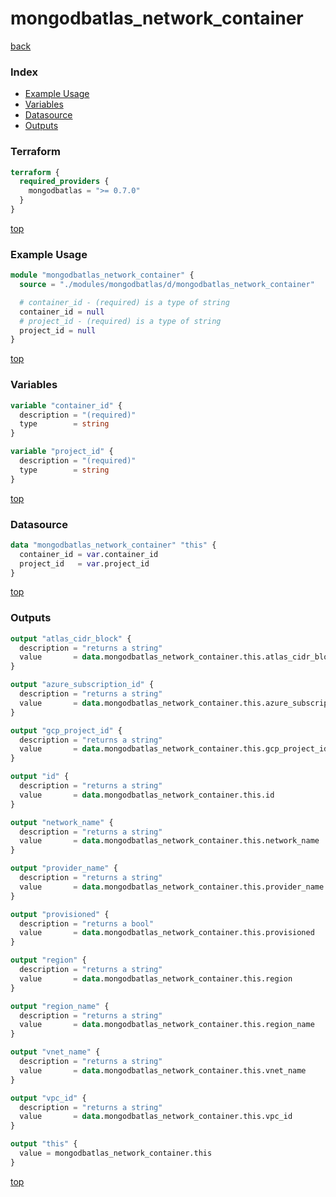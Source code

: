 # mongodbatlas_network_container

[back](../mongodbatlas.md)

### Index

- [Example Usage](#example-usage)
- [Variables](#variables)
- [Datasource](#datasource)
- [Outputs](#outputs)

### Terraform

```terraform
terraform {
  required_providers {
    mongodbatlas = ">= 0.7.0"
  }
}
```

[top](#index)

### Example Usage

```terraform
module "mongodbatlas_network_container" {
  source = "./modules/mongodbatlas/d/mongodbatlas_network_container"

  # container_id - (required) is a type of string
  container_id = null
  # project_id - (required) is a type of string
  project_id = null
}
```

[top](#index)

### Variables

```terraform
variable "container_id" {
  description = "(required)"
  type        = string
}

variable "project_id" {
  description = "(required)"
  type        = string
}
```

[top](#index)

### Datasource

```terraform
data "mongodbatlas_network_container" "this" {
  container_id = var.container_id
  project_id   = var.project_id
}
```

[top](#index)

### Outputs

```terraform
output "atlas_cidr_block" {
  description = "returns a string"
  value       = data.mongodbatlas_network_container.this.atlas_cidr_block
}

output "azure_subscription_id" {
  description = "returns a string"
  value       = data.mongodbatlas_network_container.this.azure_subscription_id
}

output "gcp_project_id" {
  description = "returns a string"
  value       = data.mongodbatlas_network_container.this.gcp_project_id
}

output "id" {
  description = "returns a string"
  value       = data.mongodbatlas_network_container.this.id
}

output "network_name" {
  description = "returns a string"
  value       = data.mongodbatlas_network_container.this.network_name
}

output "provider_name" {
  description = "returns a string"
  value       = data.mongodbatlas_network_container.this.provider_name
}

output "provisioned" {
  description = "returns a bool"
  value       = data.mongodbatlas_network_container.this.provisioned
}

output "region" {
  description = "returns a string"
  value       = data.mongodbatlas_network_container.this.region
}

output "region_name" {
  description = "returns a string"
  value       = data.mongodbatlas_network_container.this.region_name
}

output "vnet_name" {
  description = "returns a string"
  value       = data.mongodbatlas_network_container.this.vnet_name
}

output "vpc_id" {
  description = "returns a string"
  value       = data.mongodbatlas_network_container.this.vpc_id
}

output "this" {
  value = mongodbatlas_network_container.this
}
```

[top](#index)
